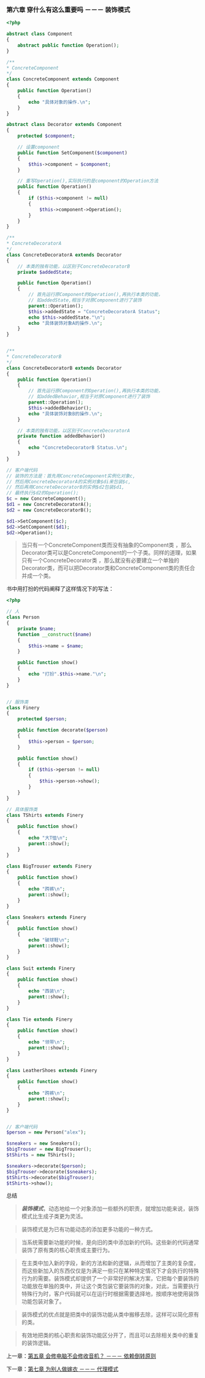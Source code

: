 ### 第六章 穿什么有这么重要吗 －－－ 装饰模式

```php
<?php

abstract class Component
{
    abstract public function Operation();
}

/**
* ConcreteComponent
*/
class ConcreteComponent extends Component
{
    public function Operation()
    {
        echo "具体对象的操作.\n";
    }
}

abstract class Decorator extends Component
{
    protected $component;

    // 设置component
    public function SetComponent($component)
    {
        $this->component = $component;
    }

    // 重写Operation(),实际执行的是component的Operation方法
    public function Operation()
    {
        if ($this->component != null)
        {
            $this->component->Operation();
        }
    }
}

/**
* ConcreteDecoratorA
*/
class ConcreteDecoratorA extends Decorator
{
    // 本类的独有功能，以区别于ConcreteDecoratorB
    private $addedState;

    public function Operation()
    {   
        // 首先运行原Component的Operation(),再执行本类的功能，
        // 如addedState,相当于对原Component进行了装饰
        parent::Operation();
        $this->addedState = "ConcreteDecoratorA Status";
        echo $this->addedState."\n";
        echo "具体装饰对象A的操作.\n";
    }
}


/**
* ConcreteDecoratorB
*/
class ConcreteDecoratorB extends Decorator
{
    public function Operation()
    {   
        // 首先运行原Component的Operation(),再执行本类的功能，
        // 如addedBehavior,相当于对原Component进行了装饰
        parent::Operation();
        $this->addedBehavior();
        echo "具体装饰对象B的操作.\n";
    }

    // 本类的独有功能，以区别于ConcreteDecoratorA
    private function addedBehavior()
    {
        echo "ConcreteDecoratorB Status.\n";
    }
}

// 客户端代码
// 装饰的方法是：首先用ConcreteComponent实例化对象c,
// 然后用ConcreteDecoratorA的实例对象$di来包装$c,
// 然后再用ConcreteDecoratorB的实例$d2包装$d1,
// 最终执行$d2的Operation(); 
$c = new ConcreteComponent();
$d1 = new ConcreteDecoratorA();
$d2 = new ConcreteDecoratorB();

$d1->SetComponent($c);
$d2->SetComponent($d1);
$d2->Operation();
```

> 当只有一个ConcreteComponent类而没有抽象的Component类 ，那么Decorator类可以是ConcreteComponent的一个子类。同样的道理，如果只有一个ConcreteDecorator类 ，那么就没有必要建立一个单独的Decorator类，而可以把Decorator类和ConcreteComponent类的责任合并成一个类。

书中用打扮的代码阐释了这样情况下的写法：
```php
<?php 

// 人
class Person
{   
    private $name;
    function __construct($name)
    {
        $this->name = $name;
    }

    public function show()
    {
        echo "打扮".$this->name."\n";
    }
}


// 服饰类
class Finery
{
    protected $person;

    public function decorate($person)
    {
        $this->person = $person;
    }

    public function show()
    {
        if ($this->person != null)
        {
            $this->person->show();
        }
    }
}

// 具体服饰类
class TShirts extends Finery
{
    public function show()
    {
        echo "大T恤\n";
        parent::show();
    }
}

class BigTrouser extends Finery
{
    public function show()
    {
        echo "跨裤\n";
        parent::show();
    }
}

class Sneakers extends Finery
{
    public function show()
    {
        echo "破球鞋\n";
        parent::show();
    }
}

class Suit extends Finery
{
    public function show()
    {
        echo "西装\n";
        parent::show();
    }
}

class Tie extends Finery
{
    public function show()
    {
        echo "领带\n";
        parent::show();
    }
}

class LeatherShoes extends Finery
{
    public function show()
    {
        echo "跨裤\n";
        parent::show();
    }
}


// 客户端代码
$person = new Person("alex");

$sneakers = new Sneakers();
$bigTrouser = new BigTrouser();
$tShirts = new TShirts();

$sneakers->decorate($person);
$bigTrouser->decorate($sneakers);
$tShirts->decorate($bigTrouser);
$tShirts->show();
```


 总结

> ***装饰模式***，动态地给一个对象添加一些额外的职责，就增加功能来说，装饰模式比生成子类更为灵活。

> 装饰模式是为已有功能动态的添加更多功能的一种方式。

> 当系统需要新功能的时候，是向旧的类中添加新的代码。这些新的代码通常装饰了原有类的核心职责或主要行为。

> 在主类中加入新的字段，新的方法和新的逻辑，从而增加了主类的复杂度，而这些新加入的东西仅仅是为满足一些只在某种特定情况下才会执行的特殊行为的需要。装饰模式却提供了一个非常好的解决方案，它把每个要装饰的功能放在单独的类中，并让这个类包装它要装饰的对象，对此，当需要执行特殊行为时，客户代码就可以在运行时根据需要选择地，按顺序地使用装饰功能包装对象了。

> 装饰模式的优点就是把类中的装饰功能从类中搬移去除，这样可以简化原有的类。

> 有效地把类的核心职责和装饰功能区分开了，而且可以去除相关类中的重复的装饰逻辑。



 上一章：[第五章 会修电脑不会修收音机？ －－－ 依赖倒转原则](https://github.com/flyingalex/design-patterns-by-php/blob/master/chapter5.md)

下一章：[第七章 为别人做嫁衣 －－－ 代理模式](https://github.com/flyingalex/design-patterns-by-php/blob/master/chapter7.md)